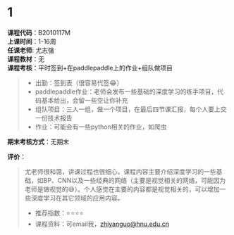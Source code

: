 # 1  
**课程代码**：B2010117M  
**上课时间**：1-16周  
**任课老师**: 尤志强  
**课程教材**：无  
**课程考核**：平时签到+在paddlepaddle上的作业+组队做项目  
>
>- 出勤：签到表（很容易代签😂）
>- paddlepaddle作业：老师会发布一些基础的深度学习的练手项目，代码基本给出，会留一些空让你补充
>- 组队项目：三人一组，做一个项目，在最后四节课汇报，每个人要上交一份技术报告
>- 作业：可能会有一些python相关的作业，如爬虫

**期末考核方式**：无期末

**评价**：
>
>尤老师很和蔼，讲课过程也很细心，课程内容主要介绍深度学习的一些基础，如BP、CNN以及一些经典的网络（主要是视觉相关的网络，可能因为老师是做视觉的😅）。个人感觉在主要的内容都是视觉相关的，可以增加一些深度学习在其它领域的应用内容。
>- 推荐指数：⭐⭐⭐⭐
>- 课程资料：可email我，zhiyanguo@hnu.edu.cn

